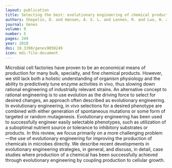 ```yaml
---
layout: publication
title: Selecting the best: evolutionary engineering of chemical production in microbes
authors: Shepelin, D. and Hansen, A. S. L. and Lennen, R. and Luo, H. and Herrgård, M. J.
journal: Genes
volume: 9
number: 5
pages: 249
year: 2018
doi: 10.3390/genes9050249
icon: mdi-file-document
---
```

Microbial cell factories have proven to be an economical means of production for many bulk, specialty, and fine chemical products. However, we still lack both a holistic understanding of organism physiology and the ability to predictively tune enzyme activities in vivo, thus slowing down rational engineering of industrially relevant strains. An alternative concept to rational engineering is to use evolution as the driving force to select for desired changes, an approach often described as evolutionary engineering. In evolutionary engineering, in vivo selections for a desired phenotype are combined with either generation of spontaneous mutations or some form of targeted or random mutagenesis. Evolutionary engineering has been used to successfully engineer easily selectable phenotypes, such as utilization of a suboptimal nutrient source or tolerance to inhibitory substrates or products. In this review, we focus primarily on a more challenging problem—the use of evolutionary engineering for improving the production of chemicals in microbes directly. We describe recent developments in evolutionary engineering strategies, in general, and discuss, in detail, case studies where production of a chemical has been successfully achieved through evolutionary engineering by coupling production to cellular growth.
